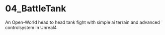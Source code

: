 # 04_BattleTank
An Open-World head to head tank fight with simple ai terrain and advanced controlsystem in Unreal4
